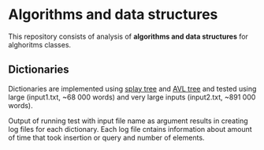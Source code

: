 # Algorithms and data structures

This repository consists of analysis of **algorithms and data structures** for alghoritms classes.

## Dictionaries

Dictionaries are implemented using [splay tree](https://en.wikipedia.org/wiki/Splay_tree)
 and 
[AVL tree](https://en.wikipedia.org/wiki/AVL_tree)
 and tested using large (input1.txt, ~68 000 words) and very large inputs (input2.txt, ~891 000 words).
 
 Output of running test with input file name as argument results in creating log files for each dictionary. Each log file cntains information about amount of time that took insertion or query and number of elements.
